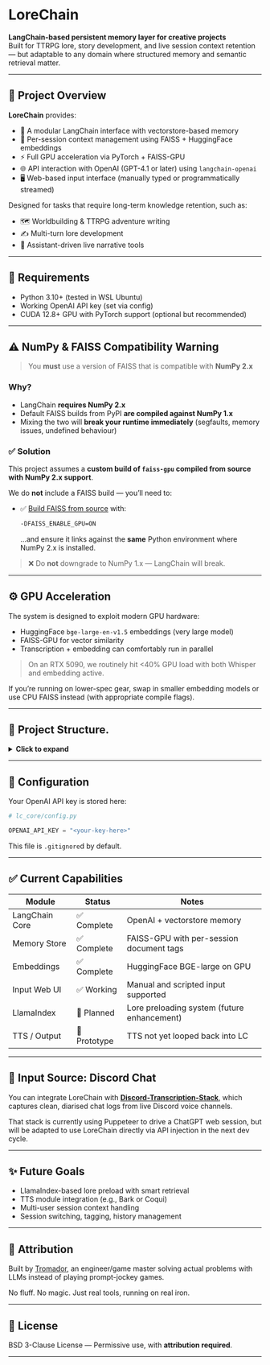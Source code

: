 # LoreChain

**LangChain-based persistent memory layer for creative projects**  
Built for TTRPG lore, story development, and live session context retention — but adaptable to any domain where structured memory and semantic retrieval matter.

---

## 🧩 Project Overview

**LoreChain** provides:

- 🔁 A modular LangChain interface with vectorstore-based memory
- 🧠 Per-session context management using FAISS + HuggingFace embeddings
- ⚡️ Full GPU acceleration via PyTorch + FAISS-GPU
- 🌐 API interaction with OpenAI (GPT-4.1 or later) using `langchain-openai`
- 🖥️ Web-based input interface (manually typed or programmatically streamed)

Designed for tasks that require long-term knowledge retention, such as:

- 🗺️ Worldbuilding & TTRPG adventure writing
- ✍️ Multi-turn lore development
- 🤖 Assistant-driven live narrative tools

---

## 🚀 Requirements

- Python 3.10+ (tested in WSL Ubuntu)
- Working OpenAI API key (set via config)
- CUDA 12.8+ GPU with PyTorch support (optional but recommended)

---

## ⚠️ NumPy & FAISS Compatibility Warning

> You **must** use a version of FAISS that is compatible with **NumPy 2.x**

### Why?

- LangChain **requires NumPy 2.x**
- Default FAISS builds from PyPI **are compiled against NumPy 1.x**
- Mixing the two will **break your runtime immediately** (segfaults, memory issues, undefined behaviour)

### ✅ Solution

This project assumes a **custom build of `faiss-gpu` compiled from source with NumPy 2.x support**.

We do **not** include a FAISS build — you’ll need to:

- ✅ [Build FAISS from source](https://github.com/facebookresearch/faiss/blob/main/INSTALL.md) with:
  ```bash
  -DFAISS_ENABLE_GPU=ON
  ```
  …and ensure it links against the **same** Python environment where NumPy 2.x is installed.

> ❌ Do **not** downgrade to NumPy 1.x — LangChain will break.

---

## ⚙️ GPU Acceleration

The system is designed to exploit modern GPU hardware:

- HuggingFace `bge-large-en-v1.5` embeddings (very large model)
- FAISS-GPU for vector similarity
- Transcription + embedding can comfortably run in parallel

> On an RTX 5090, we routinely hit <40% GPU load with both Whisper and embedding active.

If you’re running on lower-spec gear, swap in smaller embedding models or use CPU FAISS instead (with appropriate compile flags).

---

## 📁 Project Structure.

<details> <summary><strong> Click to expand </strong></summary>

```
LoreChain/
├── README.md
├── docs/
│   ├── core.md
│   ├── input_interface.md
│   └── memory.md
├── lc_input_interface/
│   ├── app.py
│   ├── langchain_relay.py
│   ├── input_providers/
│   │   ├── __init__.py
│   │   ├── base.py
│   │   ├── live.py
│   │   └── manual.py
│   ├── lc_core/
│   │   ├── __init__.py
│   │   ├── bge_embedding.py
│   │   ├── chain_manager.py
│   │   ├── config.py
│   │   ├── config_sample.py
│   │   ├── memory_manager.py
│   │   └── vectorstore/
│   │       ├── index.faiss
│   │       └── index.pkl
│   ├── lc_memory/
│   │   ├── __init__.py
│   │   ├── memory_store.py
│   │   └── session_manager.py
│   ├── static/              # Reserved for CSS or JS (empty)
│   └── templates/
│       └── input_form.html

```
</details>

---

## 💬 Configuration

Your OpenAI API key is stored here:

```python
# lc_core/config.py

OPENAI_API_KEY = "<your-key-here>"
```

This file is `.gitignore`d by default.

---

## ✅ Current Capabilities

| Module         | Status       | Notes                                       |
|----------------|--------------|---------------------------------------------|
| LangChain Core | ✅ Complete   | OpenAI + vectorstore memory                 |
| Memory Store   | ✅ Complete   | FAISS-GPU with per-session document tags    |
| Embeddings     | ✅ Complete   | HuggingFace BGE-large on GPU                |
| Input Web UI   | ✅ Working    | Manual and scripted input supported         |
| LlamaIndex     | 🚧 Planned    | Lore preloading system (future enhancement) |
| TTS / Output   | 🧪 Prototype  | TTS not yet looped back into LC             |

---

## 📢 Input Source: Discord Chat

You can integrate LoreChain with [**Discord-Transcription-Stack**](https://github.com/Tromador/Discord-Transcription-Stack), which captures clean, diarised chat logs from live Discord voice channels.

That stack is currently using Puppeteer to drive a ChatGPT web session, but will be adapted to use LoreChain directly via API injection in the next dev cycle.

---

## ✨ Future Goals

- LlamaIndex-based lore preload with smart retrieval
- TTS module integration (e.g., Bark or Coqui)
- Multi-user session context handling
- Session switching, tagging, history management

---

## 🤝 Attribution

Built by [Tromador](https://github.com/Tromador), an engineer/game master solving actual problems with LLMs instead of playing prompt-jockey games.

No fluff. No magic. Just real tools, running on real iron.

---

## 📜 License
BSD 3-Clause License — Permissive use, with **attribution required**.  

---

